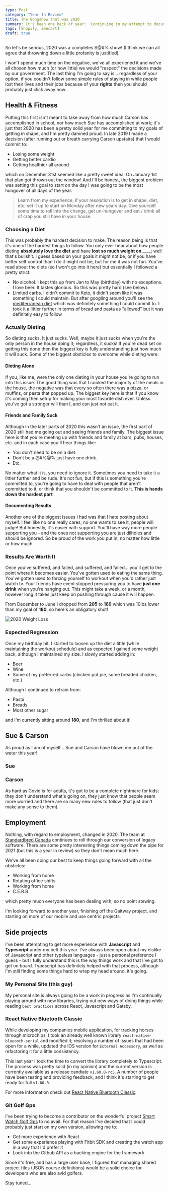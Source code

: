 ```yaml
---
type: Post
category: "Year In Review"
title: The Gongshow that was 2020
summary: It's been one heck of year!  Continuing in my attempt to document a little bit more about the things I've done (and I guess things I haven't done) it felt like a run down about my last year might be a great kickoff to continuing the process.
tags: [Shopify, Zencart]
draft: true
---
```


So let's be serious, 2020 was a completes S@#% show! (I think we can all agree that throwning down a little profanity is justified)

I won't spend much time on the negative, we've all experiened it and we've all chosen how much (or how little) we would "respect" the decisions made by our government. The last thing I'm going to say is... regardless of your option, if you couldn't follow some simple rules of staying in while people lost their lives and their jobs because of your **rights** then you should probably just click away now.

## Health & Fitness

Putting this first isn't meant to take away from how much Carson has accomplished in school, nor how much Sue has accomplished at work; it's just that 2020 has been a pretty solid year for me committing to my goals of getting in shape, and I'm pretty damned proud. In late 2019 I made a decision (after running out or breath carrying Carson upstairs) that I would commit to:

- Losing some weight
- Getting better cardio
- Getting healthier all around

which on December 31st seemed like a pretty sweet idea. On January 1st that plan got thrown out the window! And I'll be honest, the biggest problem was setting this goal to start on the day I was going to be the most hungover of all days of the year.

> Learn from my experience, if your resolution is to get in shape, diet, etc; set it up to start on Monday after new years day. Give yourself some time to roll into the change, get un-hungover and eat / drink all of crap you still have in your house.

### Choosing a Diet

This was probably the hardest decision to make. The reason being is that it's one of the hardest things to follow. You only ever hear about how people dieting **absolutely love the diet** and have **lost so much weight on \_\_\_\_**; well that's bullshit. I guess based on your goals it might not be, or if you have better self control than I do it might not be, but for me it was not fun. You've read about the diets (so I won't go into it here) but essentially I followed a pretty strict:

- No alcohol. I kept this up from Jan to May (birthday) with no exceptions. I love beer. It tastes glorious. So this was pretty hard (see below).
- Limited carbs. I didn't commit to Keto, it didn't seem like it was something I could maintain. But after googling around you'll see the [mediterranean diet](https://www.ruled.me/ketogenic-mediterranean-diet/) which was definitely something I could commit to. I took it a littler further in terms of bread and pasta as "allowed" but it was definitely easy to follow

### Actually Dieting

So dieting sucks. It just sucks. Well, maybe it just sucks when you're the only person in the house doing it; regardless, it sucks! If you're dead set on getting this done then the biggest key is fully understanding just how much it will suck. Some of the biggest obsticles to overcome while dieting were:

#### Dieting Alone

If you, like me, were the only one dieting in your house you're going to run into this issue. The good thing was that I cooked the majority of the meals in the house, the negative was that every so often there was a pizza, or muffins, or pasta that popped up. The biggest key here is that if you know it's coming then setup for making your most favorite dish ever. Unless you've got a stronger will than I, and can just not eat it.

#### Friends and Family Suck

Although in the later parts of 2020 this wasn't an issue, the first part of 2020 still had me going out and seeing friends and family. The biggest issue here is that you're meeting up with friends and family at bars, pubs, houses, etc. and in each case you'll hear things like:

- You don't need to be on a diet.
- Don't be a @#%@% just have one drink.
- Etc.

No matter what it is, you need to ignore it. Sometimes you need to take it a littler further and be rude. It's not fun, but if this is something you're committed to, you're going to have to deal with people that aren't committed to it, or think that you shouldn't be committed to it. **This is hands down the hardest part**

#### Documenting Results

Another one of the biggest issues I had was that I hate posting about myself. I feel like no one really cares, no one wants to see it, people will judge! But honestly, it's easier with support. You'll have way more people supporting you - and the ones not supporting you are just dilholes and should be ignored. So be proud of the work you put in, no matter how little or how much.

### Results Are Worth It

Once you've suffered, and failed, and suffered, and failed... you'll get to the point where it becomes easier. You've gotten used to eating the same thing. You've gotten used to forcing yourself to workout when you'd rather just watch tv. Your friends have event stopped pressuring you to have **just one drink** when you're hanging out. This might take a week, or a month, however long it takes just keep on pushing through cause it will happen.

From December to June I dropped from **205** to **169** which was 10lbs lower than my goal of **180**, so here's an obligatory shot!

![2020 Weight Loss](./weight-loss.png "From 205 down to 180 and holding strong")

### Expected Regression

Once my birthday hit, I started to loosen up the diet a little (while maintaining the workout schedule) and as expected I gained some weight back, although I maintained my size. I slowly started adding in:

- Beer
- Wine
- Some of my preferred carbs (chicken pot pie, some breaded chicken, etc.)

Although I continued to refrain from:

- Pasta
- Breads
- Most other sugar

and I'm currently sitting around **180**, and I'm thrilled about it!

## Sue & Carson

As proud as I am of myself... Sue and Carson have blown me out of the water this year!

### Sue

### Carson

As hard as Covid is for adults, it's got to be a complete nightmare for kids; they don't understand what's going on, they just know that people seem more worried and there are so many new rules to follow (that just don't make any sense to them).

## Employment

Nothing, with regard to employment, changed in 2020. The team at [Standardbred Canada](https://www.standardbredcanada.ca) continues to roll through our conversion of legacy software. There are some pretty interesting things coming down the pipe for 2021 (but this is a year in review) so they don't mean much here.

We've all been doing our best to keep things going forward with all the obsticles:

- Working from home
- Rotating office shifts
- Working from home
- C.E.R.B

which pretty much everyone has been dealing with; so no point stewing.

I'm looking forward to another year, finishing off the Gaitway project, and starting on more of our mobile and use centric projects.

## Side projects

I've been attempting to get more experience with **Javascript** and **Typescript** under my belt this year. I've always been open about my dislike of Javascript and other typeless languages - just a personal preference I guess - but I fully understand this is the way things work and that I've got to get on board. Typescript has definitely helped with that process, although I'm still finding some things hard to wrap my head around, it's going.

### My Personal Site (this guy)

My personal site is always going to be a work in progress as I'm continually playing around with new libraries, trying out new ways of doing things while reading `best practices` across React, Javascript and Gatsby.

### React Native Bluetooth Classic

While developing my companies mobile application, for tracking horses through microchips, I took an already well known library `react-native-blueooth-serial` and modified it; resolving a number of issues that had been open for a while, updated the IOS version for `External Accessory`, as well as refactoring it for a little consistency.

This last year I took the time to convert the library completely to Typescript. The process was pretty solid (in my opinion) and the current version is currently available as a release candiate `v1.60.0-rc5`. A number of people have been testing and providing feedback, and I think it's starting to get ready for full `v1.60.0`.

For more information check out [React Native Bluetooth Classic](https://www.kenjdavidson.com/react-native-bluetooth-classic).

### Git Golf Gps

I've been trying to become a contributor on the wonderful project [Smart Watch Golf Gps](https://smartwatchgolfgps.com/) to no avail. For that reason I've decided that I could probably just start on my own version, allowing me to:

- Get more experience with React
- Get some experience playing with Fitbit SDK and creating the watch app in a way that I'd prefer it
- Look into the Github API as a backing engine for the framework

Since it's free, and has a large user base, I figured that managing shared project files (JSON course definitions) would be a solid choice for developers who are also avid golfers.

Stay tuned...
